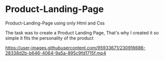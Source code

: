 # Product-Landing-Page
Product-Landing-Page using only Html and Css


The task was to create a Product Landing Page, That's why I created it so simple it fits the personality of the product

https://user-images.githubusercontent.com/95933671/230916686-28338d2b-b646-4064-9a5a-895c9fd1715f.mp4

